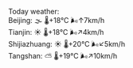 Today weather:  
Beijing: 🌫  🌡️+18°C 🌬️↑7km/h  
Tianjin: ☀️   🌡️+18°C 🌬️↗4km/h  
Shijiazhuang: ☀️   🌡️+20°C 🌬️↙5km/h  
Tangshan: ⛅️  🌡️+19°C 🌬️↗10km/h  
